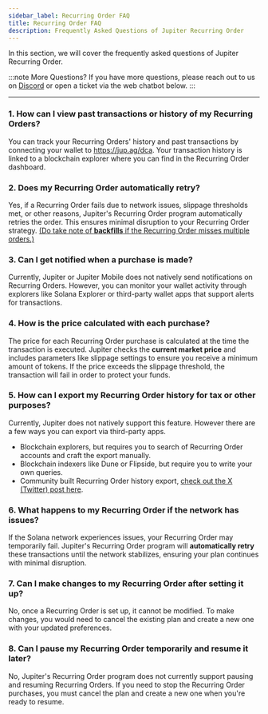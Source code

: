 ```yaml
---
sidebar_label: Recurring Order FAQ
title: Recurring Order FAQ
description: Frequently Asked Questions of Jupiter Recurring Order
---
```


<head>
    <title>Recurring Order FAQ</title>
    <meta name="twitter:card" content="summary" />
</head>

In this section, we will cover the frequently asked questions of Jupiter Recurring Order.

:::note More Questions?
If you have more questions, please reach out to us on [Discord](https://discord.gg/jup) or open a ticket via the web chatbot below.
:::

---

### 1. How can I view past transactions or history of my Recurring Orders?

You can track your Recurring Orders' history and past transactions by connecting your wallet to https://jup.ag/dca. Your transaction history is linked to a blockchain explorer where you can find in the Recurring Order dashboard.

### 2. Does my Recurring Order automatically retry?

Yes, if a Recurring Order fails due to network issues, slippage thresholds met, or other reasons, Jupiter's Recurring Order program automatically retries the order. This ensures minimal disruption to your Recurring Order strategy. [(Do take note of **backfills** if the Recurring Order misses multiple orders.)](./how-recurring-order-works#backfills)

### 3. Can I get notified when a purchase is made?

Currently, Jupiter or Jupiter Mobile does not natively send notifications on Recurring Orders. However, you can monitor your wallet activity through explorers like Solana Explorer or third-party wallet apps that support alerts for transactions.

### 4. How is the price calculated with each purchase?

The price for each Recurring Order purchase is calculated at the time the transaction is executed. Jupiter checks the **current market price** and includes parameters like slippage settings to ensure you receive a minimum amount of tokens. If the price exceeds the slippage threshold, the transaction will fail in order to protect your funds.

### 5. How can I export my Recurring Order history for tax or other purposes?

Currently, Jupiter does not natively support this feature. However there are a few ways you can export via third-party apps. 
- Blockchain explorers, but requires you to search of Recurring Order accounts and craft the export manually.
- Blockchain indexers like Dune or Flipside, but require you to write your own queries.
- Community built Recurring Order history export, [check out the X (Twitter) post here](https://x.com/callum_codes/status/1847734657107874080).

### 6. What happens to my Recurring Order if the network has issues?

If the Solana network experiences issues, your Recurring Order may temporarily fail. Jupiter's Recurring Order program will **automatically retry** these transactions until the network stabilizes, ensuring your plan continues with minimal disruption.

### 7. Can I make changes to my Recurring Order after setting it up?

No, once a Recurring Order is set up, it cannot be modified. To make changes, you would need to cancel the existing plan and create a new one with your updated preferences.

### 8. Can I pause my Recurring Order temporarily and resume it later?

No, Jupiter's Recurring Order program does not currently support pausing and resuming Recurring Orders. If you need to stop the Recurring Order purchases, you must cancel the plan and create a new one when you're ready to resume.
